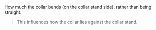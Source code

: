 
How much the collar bends (on the collar stand side), rather than being straight.

> This influences how the collar lies against the collar stand.
